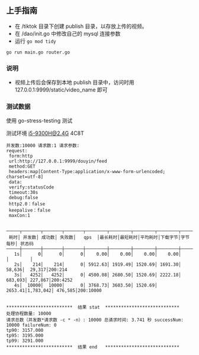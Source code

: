 ## 上手指南

- 在 /tiktok 目录下创建 publish 目录，以存放上传的视频。
- 在 /dao/init.go 中修改自己的 mysql 连接参数
- 运行 `go mod tidy`

```shell
go run main.go router.go
```

### 说明

* 视频上传后会保存到本地 publish 目录中，访问时用 127.0.0.1:9999/static/video_name 即可

### 测试数据

使用 go-stress-testing 测试 

测试环境 i5-9300H@2.4G 4C8T

```
并发数:10000 请求数:1 请求参数: 
request:
 form:http 
 url:http://127.0.0.1:9999/douyin/feed 
 method:GET 
 headers:map[Content-Type:application/x-www-form-urlencoded; charset=utf-8] 
 data: 
 verify:statusCode 
 timeout:30s 
 debug:false 
 http2.0：false 
 keepalive：false 
 maxCon:1 


─────┬───────┬───────┬───────┬────────┬────────┬────────┬────────┬────────┬────────┬────────
 耗时│ 并发数│ 成功数│ 失败数│   qps  │最长耗时│最短耗时│平均耗时│下载字节│字节每秒│ 状态码
─────┼───────┼───────┼───────┼────────┼────────┼────────┼────────┼────────┼────────┼────────
   1s│      0│      0│      0│    0.00│    0.00│    0.00│    0.00│        │        │
   2s│    214│    214│      0│ 5912.63│ 1919.49│ 1520.69│ 1691.30│  58,636│  29,317│200:214
   3s│   4252│   4252│      0│ 4500.08│ 2680.50│ 1520.69│ 2222.18│ 683,693│ 227,867│200:4252
   4s│  10000│  10000│      0│ 3768.73│ 3603.50│ 1520.69│ 2653.41│1,783,042│ 476,585│200:10000


*************************  结果 stat  ****************************
处理协程数量: 10000
请求总数（并发数*请求数 -c * -n）: 10000 总请求时间: 3.741 秒 successNum: 10000 failureNum: 0
tp90: 3157.000
tp95: 3195.000
tp99: 3291.000
*************************  结果 end   ****************************

```

